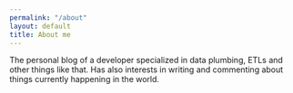 ```yaml
---
permalink: "/about"
layout: default
title: About me
---
```

The personal blog of a developer specialized in data plumbing, ETLs and other things like that. Has also interests in writing and commenting about things currently happening in the world.